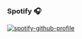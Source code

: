 ### Spotify 🎧
[![spotify-github-profile](https://spotify-github-profile.vercel.app/api/view?uid=0mue6a3sb867qqtj3jrv92t1v&cover_image=true&theme=novatorem)](https://github.com/kittinan/spotify-github-profile)
